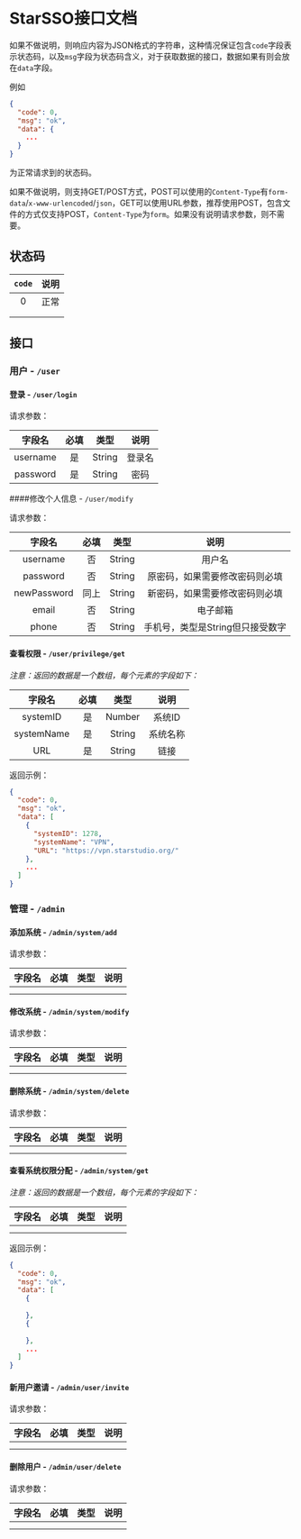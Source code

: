 # StarSSO接口文档

如果不做说明，则响应内容为JSON格式的字符串，这种情况保证包含`code`字段表示状态码，以及`msg`字段为状态码含义，对于获取数据的接口，数据如果有则会放在`data`字段。

例如

```json
{
  "code": 0,
  "msg": "ok",
  "data": {
    ...
  }
}
```

为正常请求到的状态码。

如果不做说明，则支持GET/POST方式，POST可以使用的`Content-Type`有`form-data`/`x-www-urlencoded`/`json`，GET可以使用URL参数，推荐使用POST，包含文件的方式仅支持POST，`Content-Type`为`form`。如果没有说明请求参数，则不需要。

## 状态码

| `code` | 说明 |
| :----: | :--: |
|   0    | 正常 |
|        |      |
|        |      |

## 接口

### 用户 - `/user`

#### 登录 - `/user/login`

请求参数：

|  字段名  | 必填 |  类型  |  说明  |
| :------: | :--: | :----: | :----: |
| username |  是  | String | 登录名 |
| password |  是  | String |  密码  |

####修改个人信息 - `/user/modify`

请求参数：

|   字段名    | 必填 |  类型  |               说明               |
| :---------: | :--: | :----: | :------------------------------: |
|  username   |  否  | String |              用户名              |
|  password   |  否  | String |  原密码，如果需要修改密码则必填  |
| newPassword | 同上 | String |  新密码，如果需要修改密码则必填  |
|    email    |  否  | String |             电子邮箱             |
|    phone    |  否  | String | 手机号，类型是String但只接受数字 |

#### 查看权限 - `/user/privilege/get`

*注意：返回的数据是一个数组，每个元素的字段如下：*

|   字段名   | 必填 |  类型  |   说明   |
| :--------: | :--: | :----: | :------: |
|  systemID  |  是  | Number |  系统ID  |
| systemName |  是  | String | 系统名称 |
|    URL     |  是  | String |   链接   |

返回示例：

```json
{
  "code": 0,
  "msg": "ok",
  "data": [
    {
      "systemID": 1278,
      "systemName": "VPN",
      "URL": "https://vpn.starstudio.org/"
    },
    ...
  ]
}
```

### 管理 - `/admin`

#### 添加系统 - `/admin/system/add`

请求参数：

| 字段名 | 必填 | 类型 | 说明 |
| :----: | :--: | :--: | :--: |
|        |      |      |      |
|        |      |      |      |

#### 修改系统 - `/admin/system/modify`

请求参数：

| 字段名 | 必填 | 类型 | 说明 |
| :----: | :--: | :--: | :--: |
|        |      |      |      |
|        |      |      |      |

#### 删除系统 - `/admin/system/delete`

请求参数：

| 字段名 | 必填 | 类型 | 说明 |
| :----: | :--: | :--: | :--: |
|        |      |      |      |
|        |      |      |      |

#### 查看系统权限分配 - `/admin/system/get`

*注意：返回的数据是一个数组，每个元素的字段如下：*

| 字段名 | 必填 | 类型 | 说明 |
| :----: | :--: | :--: | :--: |
|        |      |      |      |
|        |      |      |      |

返回示例：

```json
{
  "code": 0,
  "msg": "ok",
  "data": [
    {
      
    },
    {
      
    },
    ...
  ]
}
```

#### 新用户邀请 - `/admin/user/invite`

请求参数：

| 字段名 | 必填 | 类型 | 说明 |
| :----: | :--: | :--: | :--: |
|        |      |      |      |
|        |      |      |      |

#### 删除用户 - `/admin/user/delete`

请求参数：

| 字段名 | 必填 | 类型 | 说明 |
| :----: | :--: | :--: | :--: |
|        |      |      |      |
|        |      |      |      |

